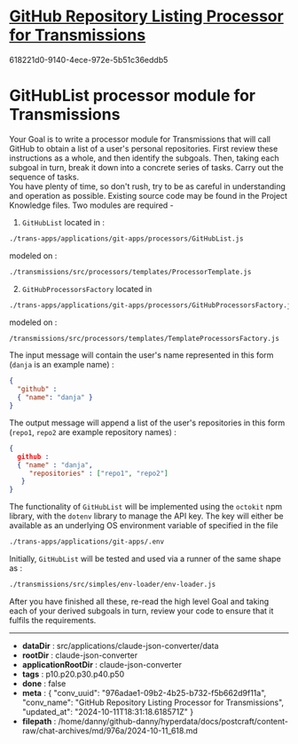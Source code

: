 # [GitHub Repository Listing Processor for Transmissions](https://claude.ai/chat/976adae1-09b2-4b25-b732-f5b662d9f11a)

618221d0-9140-4ece-972e-5b51c36eddb5

# GitHubList processor module for Transmissions
Your Goal is to write a processor module for Transmissions that will call GitHub to obtain a list of a user's personal repositories. First review these instructions as a whole, and then identify the subgoals. Then, taking each subgoal in turn, break it down into a concrete series of tasks. Carry out the sequence of tasks.  
You have plenty of time, so don't rush, try to be as careful in understanding and operation as possible. 
Existing source code may be found in the Project Knowledge files.
Two modules are required -
1. `GitHubList` located in :
```sh
./trans-apps/applications/git-apps/processors/GitHubList.js
```
modeled on :
```sh
./transmissions/src/processors/templates/ProcessorTemplate.js
```
2. `GitHubProcessorsFactory` located in 
``` sh
./trans-apps/applications/git-apps/processors/GitHubProcessorsFactory.js
```
modeled on :
```sh
/transmissions/src/processors/templates/TemplateProcessorsFactory.js
```
The input message will contain the user's name represented in this form (`danja` is an example name) :
```json
{
  "github" :
  { "name": "danja" }
}
```
The output message will append a list of the user's repositories in this form (`repo1`, `repo2` are example repository names) :
```json
{
  github :
  { "name" : "danja",
     "repositories" : ["repo1", "repo2"] 
   }
}
```
The functionality of `GitHubList`  will be implemented using the `octokit` npm library, with the `dotenv` library to manage the API key. The key will either be available as an underlying OS environment variable of specified in the file 
```sh
./trans-apps/applications/git-apps/.env
```
Initially, `GitHubList` will be tested and used via a runner of the same shape as :
```sh
./transmissions/src/simples/env-loader/env-loader.js
 ```
After you have finished all these, re-read the high level Goal and taking each of your derived subgoals in turn, review your code to ensure that it fulfils the requirements.

---

* **dataDir** : src/applications/claude-json-converter/data
* **rootDir** : claude-json-converter
* **applicationRootDir** : claude-json-converter
* **tags** : p10.p20.p30.p40.p50
* **done** : false
* **meta** : {
  "conv_uuid": "976adae1-09b2-4b25-b732-f5b662d9f11a",
  "conv_name": "GitHub Repository Listing Processor for Transmissions",
  "updated_at": "2024-10-11T18:31:18.618571Z"
}
* **filepath** : /home/danny/github-danny/hyperdata/docs/postcraft/content-raw/chat-archives/md/976a/2024-10-11_618.md
